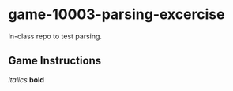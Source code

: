 # game-10003-parsing-excercise
In-class repo to test parsing.

## Game Instructions

*italics* **bold**
